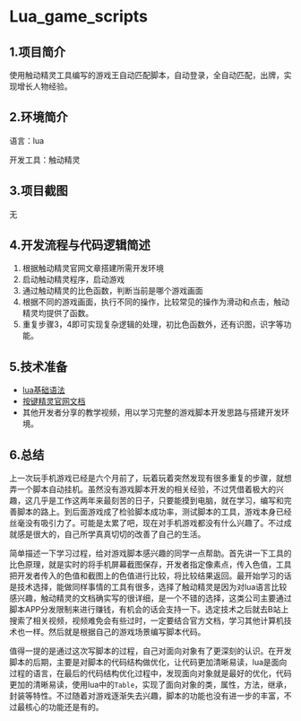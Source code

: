 # Lua_game_scripts

## 1.项目简介

使用触动精灵工具编写的游戏王自动匹配脚本，自动登录，全自动匹配，出牌，实现增长人物经验。

## 2.环境简介

语言：lua

开发工具：触动精灵

## 3.项目截图

无

## 4.开发流程与代码逻辑简述

1. 根据触动精灵官网文章搭建所需开发环境
2. 启动触动精灵程序，启动游戏
3. 通过触动精灵的比色函数，判断当前是哪个游戏画面
4. 根据不同的游戏画面，执行不同的操作，比较常见的操作为滑动和点击，触动精灵均提供了函数。
5. 重复步骤3，4即可实现复杂逻辑的处理，初比色函数外，还有识图，识字等功能。

## 5.技术准备

- [lua基础语法](https://www.runoob.com/manual/lua53doc/contents.html)
- [按键精灵官网文档](https://www.touchsprite.com/developer)
- 其他开发者分享的教学视频，用以学习完整的游戏脚本开发思路与搭建开发环境。

## 6.总结

上一次玩手机游戏已经是六个月前了，玩着玩着突然发现有很多重复的步骤，就想弄一个脚本自动挂机。虽然没有游戏脚本开发的相关经验，不过凭借着极大的兴趣，这几乎是工作这两年来最刻苦的日子，只要能摸到电脑，就在学习，编写和完善脚本的路上。到后面游戏成了检验脚本成功率，测试脚本的工具，游戏本身已经丝毫没有吸引力了。可能是太累了吧，现在对手机游戏都没有什么兴趣了。不过成就感是很大的，自己所学真真切切的改善了自己的生活。

简单描述一下学习过程，给对游戏脚本感兴趣的同学一点帮助。首先讲一下工具的比色原理，就是实时的将手机屏幕截图保存，开发者指定像素点，传入色值，工具把开发者传入的色值和截图上的色值进行比较，将比较结果返回。最开始学习的话是技术选择，能做同样事情的工具有很多，选择了触动精灵是因为对lua语言比较感兴趣，触动精灵的文档确实写的很详细，是一个不错的选择，这类公司主要通过脚本APP分发限制来进行赚钱，有机会的话会支持一下。选定技术之后就去B站上搜索了相关视频，视频难免会有些过时，一定要结合官方文档，学习其他计算机技术也一样。然后就是根据自己的游戏场景编写脚本代码。

值得一提的是通过这次写脚本的过程，自己对面向对象有了更深刻的认识。在开发脚本的后期，主要是对脚本的代码结构做优化，让代码更加清晰易读，lua是面向过程的语言，在最后的代码结构优化过程中，发现面向对象就是最好的优化，代码更加的清晰易读，使用lua中的`Table`，实现了面向对象的类，属性，方法，继承，封装等特性。不过随着对游戏逐渐失去兴趣，脚本的功能也没有进一步的丰富，不过最核心的功能还是有的。

